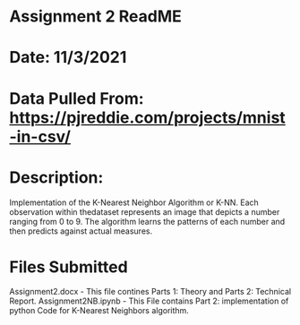 # Assignment 2 ReadME
# Date: 11/3/2021
# Data Pulled From: https://pjreddie.com/projects/mnist-in-csv/
# Description: 
Implementation of the K-Nearest Neighbor Algorithm or K-NN. Each observation within thedataset represents an image that depicts a number ranging from 0 to 9. The algorithm learns the patterns of each number and then predicts against actual measures.

# Files Submitted
Assignment2.docx - This file contines Parts 1: Theory and Parts 2: Technical Report.
Assignment2NB.ipynb - This File contains Part 2: implementation of python Code for K-Nearest Neighbors algorithm.
